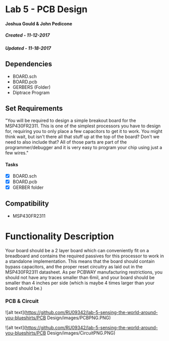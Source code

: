 # Lab 5 - PCB Design
#### Joshua Gould & John Pedicone 
##### Created - 11-12-2017
##### Updated - 11-18-2017

## Dependencies
* BOARD.sch
* BOARD.pcb
* GERBERS (Folder)
* Diptrace Program

## Set Requirements
"You will be required to design a simple breakout board for the MSP430FR2311. This is one of the simplest processors you have to design for, requiring you to only place a few capacitors to get it to work. You might think wait, but isn't there all that stuff up at the top of the board? Don't we need to also include that? All of those parts are part of the programmer/debugger and it is very easy to program your chip using just a few wires."

#### Tasks
* [x] BOARD.sch
* [x] BOARD.pcb
* [x] GERBER folder

## Compatibility
* MSP430FR2311

# Functionality Description
Your board should be a 2 layer board which can conveniently fit on a breadboard and contains the required passives for this processor to work in a standalone implementation. This means that the board should contain bypass capacitors, and the proper reset circuitry as laid out in the MSP430FR2311 datasheet. As per PCBWAY manufacturing restrictions, you should not have any traces smaller than 6mil, and your board should be smaller than 4 inches per side (which is maybe 4 times larger than your board should be.)

### PCB & Circuit
![alt text](https://github.com/RU09342/lab-5-sensing-the-world-around-you-blueshirts/PCB Design/images/PCBPNG.PNG)

![alt text](https://github.com/RU09342/lab-5-sensing-the-world-around-you-blueshirts/PCB Design/images/CircuitPNG.PNG)


